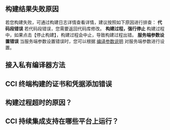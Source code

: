 ## 构建结果失败原因
若您构建失败，可通过构建日志详情查看详情，建议按照如下原因进行排查：
**代码段错误**
若代码段错误，您需要返回代码库修改。
**构建过程，强行停止**
构建过程中，如果点击【停止构建】，构建过程会中止，导致构建过程出错。 
**服务端参数设置错误**
当服务端参数设置错误时，您可以根据 [编译参数说明](http://cloud.tencent.com/document/product/642/12626?!preview&lang=cn) 对服务端参数进行设置。
## 接入私有编译器方法
## CCI 终端构建的证书和凭据添加错误 
## 构建过程超时的原因？
## CCI 持续集成支持在哪些平台上运行？
